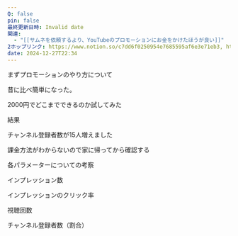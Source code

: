 ```yaml
---
Q: false
pin: false
最終更新日時: Invalid date
関連:
  - "[[サムネを依頼するより、YouTubeのプロモーションにお金をかけたほうが良い]]"
2ホップリンク: https://www.notion.so/c7dd6f0250954e7685595af6e3e71eb3, https://www.notion.so/df60927f2d514d47bd1fbce582ba1834
date: 2024-12-27T22:34
---
```

  

まずプロモーションのやり方について

昔に比べ簡単になった。

  

2000円でどこまでできるのか試してみた

  

結果

チャンネル登録者数が15人増えました

  

  

課金方法がわからないので家に帰ってから確認する

  

各パラメーターについての考察

インプレッション数

インプレッションのクリック率

視聴回数

チャンネル登録者数（割合）